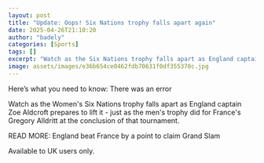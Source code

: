 ```yaml
---
layout: post
title: "Update: Oops! Six Nations trophy falls apart again"
date: 2025-04-26T21:10:20
author: "badely"
categories: [Sports]
tags: []
excerpt: "Watch as the Six Nations trophy falls apart as England captain Zoe Aldcroft prepares to lift it - just as the men's trophy did for France's Gregory Al"
image: assets/images/e36b654ce0462fdb70631f0df355370c.jpg
---
```


Here’s what you need to know: There was an error

Watch as the Women's Six Nations trophy falls apart as England captain Zoe Aldcroft prepares to lift it - just as the men's trophy did for France's Gregory Alldritt at the conclusion of that tournament.

READ MORE: England beat France by a point to claim Grand Slam

Available to UK users only.

